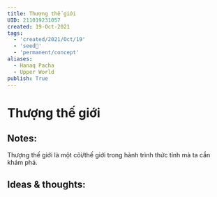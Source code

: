 ```yaml
---
title: Thượng thế giới
UID: 211019231057
created: 19-Oct-2021
tags:
  - 'created/2021/Oct/19'
  - 'seed🥜'
  - 'permanent/concept'
aliases:
  - Hanaq Pacha
  - Upper World
publish: True
---
```

# Thượng thế giới

## Notes:
Thượng thế giới là một cõi/thế giới trong hành trình thức tỉnh mà ta cần khám phá.

## Ideas & thoughts:


